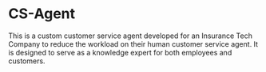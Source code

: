 # CS-Agent
This is a custom customer service agent developed for an Insurance Tech Company to reduce the workload on their human customer service agent. It is designed to serve as a knowledge expert for both employees and customers.
